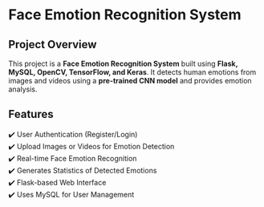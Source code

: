 # Face Emotion Recognition System  

## Project Overview  
This project is a **Face Emotion Recognition System** built using **Flask, MySQL, OpenCV, TensorFlow, and Keras**. It detects human emotions from images and videos using a **pre-trained CNN model** and provides emotion analysis.

## Features  
✔️ User Authentication (Register/Login)  
✔️ Upload Images or Videos for Emotion Detection  
✔️ Real-time Face Emotion Recognition  
✔️ Generates Statistics of Detected Emotions  
✔️ Flask-based Web Interface  
✔️ Uses MySQL for User Management  
